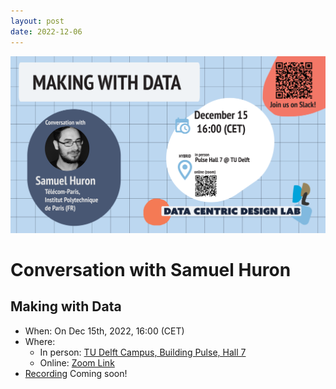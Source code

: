 ```yaml
---
layout: post
date: 2022-12-06
---
```


![Conversation with Samuel Bowyer](public/img/conversations/dcd-conversation-flyer-landscape-samuel.png)

# Conversation with Samuel Huron

## Making with Data

* When: On Dec 15th, 2022, 16:00 (CET)
* Where:
    * In person: [TU Delft Campus, Building Pulse, Hall 7](https://esviewer.tudelft.nl/space/170/)
    * Online: [Zoom Link](https://tudelft.zoom.us/j/92556276908?pwd=MFpMaDFmcFZtNXR1MDJGNW84aUxBZz09)
* [Recording]() Coming soon!